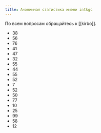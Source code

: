 ```yaml
---
title: Анонимная статистика имени intkgc
---
```

По всем вопросам обращайтесь к [[kirbo]].

- 38  
- 56  
- 76  
- 41  
- 47  
- 32  
- 55  
- 44  
- 55  
- 52  
- 7  
- 52  
- 50  
- 77  
- 10  
- 25
- 99
- 58
- 12
